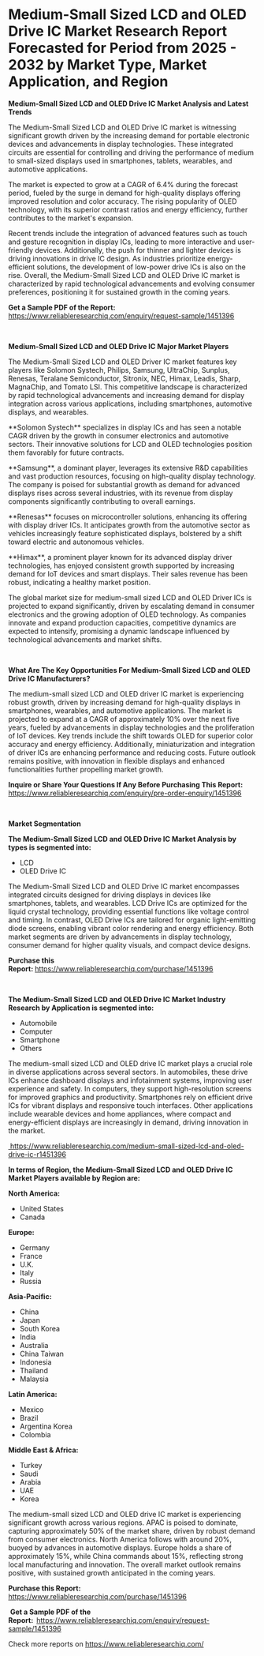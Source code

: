 <p><h1>Medium-Small Sized LCD and OLED Drive IC Market Research Report Forecasted for Period from 2025 -  2032 by Market Type, Market Application, and Region</h1></p><p><strong>Medium-Small Sized LCD and OLED Drive IC Market Analysis and Latest Trends</strong></p>
<p><p>The Medium-Small Sized LCD and OLED Drive IC market is witnessing significant growth driven by the increasing demand for portable electronic devices and advancements in display technologies. These integrated circuits are essential for controlling and driving the performance of medium to small-sized displays used in smartphones, tablets, wearables, and automotive applications. </p><p>The market is expected to grow at a CAGR of 6.4% during the forecast period, fueled by the surge in demand for high-quality displays offering improved resolution and color accuracy. The rising popularity of OLED technology, with its superior contrast ratios and energy efficiency, further contributes to the market's expansion. </p><p>Recent trends include the integration of advanced features such as touch and gesture recognition in display ICs, leading to more interactive and user-friendly devices. Additionally, the push for thinner and lighter devices is driving innovations in drive IC design. As industries prioritize energy-efficient solutions, the development of low-power drive ICs is also on the rise. Overall, the Medium-Small Sized LCD and OLED Drive IC market is characterized by rapid technological advancements and evolving consumer preferences, positioning it for sustained growth in the coming years.</p></p>
<p><strong>Get a Sample PDF of the Report:&nbsp;</strong> <a href="https://www.reliableresearchiq.com/enquiry/request-sample/1451396?utm_campaign=1082&utm_medium=2&utm_source=Github&utm_content=ia&utm_term=11032025&utm_id=medium-small-sized-lcd-and-oled-drive-ic">https://www.reliableresearchiq.com/enquiry/request-sample/1451396</a></p>
<p>&nbsp;</p>
<p><strong>Medium-Small Sized LCD and OLED Drive IC Major Market Players</strong></p>
<p><p>The Medium-Small Sized LCD and OLED Driver IC market features key players like Solomon Systech, Philips, Samsung, UltraChip, Sunplus, Renesas, Teralane Semiconductor, Sitronix, NEC, Himax, Leadis, Sharp, MagnaChip, and Tomato LSI. This competitive landscape is characterized by rapid technological advancements and increasing demand for display integration across various applications, including smartphones, automotive displays, and wearables.</p><p>**Solomon Systech** specializes in display ICs and has seen a notable CAGR driven by the growth in consumer electronics and automotive sectors. Their innovative solutions for LCD and OLED technologies position them favorably for future contracts.</p><p>**Samsung**, a dominant player, leverages its extensive R&D capabilities and vast production resources, focusing on high-quality display technology. The company is poised for substantial growth as demand for advanced displays rises across several industries, with its revenue from display components significantly contributing to overall earnings.</p><p>**Renesas** focuses on microcontroller solutions, enhancing its offering with display driver ICs. It anticipates growth from the automotive sector as vehicles increasingly feature sophisticated displays, bolstered by a shift toward electric and autonomous vehicles.</p><p>**Himax**, a prominent player known for its advanced display driver technologies, has enjoyed consistent growth supported by increasing demand for IoT devices and smart displays. Their sales revenue has been robust, indicating a healthy market position.</p><p>The global market size for medium-small sized LCD and OLED Driver ICs is projected to expand significantly, driven by escalating demand in consumer electronics and the growing adoption of OLED technology. As companies innovate and expand production capacities, competitive dynamics are expected to intensify, promising a dynamic landscape influenced by technological advancements and market shifts.</p></p>
<p>&nbsp;</p>
<p><strong>What Are The Key Opportunities For Medium-Small Sized LCD and OLED Drive IC Manufacturers?</strong></p>
<p><p>The medium-small sized LCD and OLED driver IC market is experiencing robust growth, driven by increasing demand for high-quality displays in smartphones, wearables, and automotive applications. The market is projected to expand at a CAGR of approximately 10% over the next five years, fueled by advancements in display technologies and the proliferation of IoT devices. Key trends include the shift towards OLED for superior color accuracy and energy efficiency. Additionally, miniaturization and integration of driver ICs are enhancing performance and reducing costs. Future outlook remains positive, with innovation in flexible displays and enhanced functionalities further propelling market growth.</p></p>
<p><strong>Inquire or Share Your Questions If Any Before Purchasing This Report:</strong> <a href="https://www.reliableresearchiq.com/enquiry/pre-order-enquiry/1451396?utm_campaign=1082&utm_medium=2&utm_source=Github&utm_content=ia&utm_term=11032025&utm_id=medium-small-sized-lcd-and-oled-drive-ic">https://www.reliableresearchiq.com/enquiry/pre-order-enquiry/1451396</a></p>
<p>&nbsp;</p>
<p><strong>Market Segmentation</strong></p>
<p><strong>The Medium-Small Sized LCD and OLED Drive IC Market Analysis by types is segmented into:</strong></p>
<p><ul><li>LCD</li><li>OLED Drive IC</li></ul></p>
<p><p>The Medium-Small Sized LCD and OLED Drive IC market encompasses integrated circuits designed for driving displays in devices like smartphones, tablets, and wearables. LCD Drive ICs are optimized for the liquid crystal technology, providing essential functions like voltage control and timing. In contrast, OLED Drive ICs are tailored for organic light-emitting diode screens, enabling vibrant color rendering and energy efficiency. Both market segments are driven by advancements in display technology, consumer demand for higher quality visuals, and compact device designs.</p></p>
<p><strong>Purchase this Report:&nbsp;</strong><a href="https://www.reliableresearchiq.com/purchase/1451396?utm_campaign=1082&utm_medium=2&utm_source=Github&utm_content=ia&utm_term=11032025&utm_id=medium-small-sized-lcd-and-oled-drive-ic">https://www.reliableresearchiq.com/purchase/1451396</a></p>
<p>&nbsp;</p>
<p><strong>The Medium-Small Sized LCD and OLED Drive IC Market Industry Research by Application is segmented into:</strong></p>
<p><ul><li>Automobile</li><li>Computer</li><li>Smartphone</li><li>Others</li></ul></p>
<p><p>The medium-small sized LCD and OLED drive IC market plays a crucial role in diverse applications across several sectors. In automobiles, these drive ICs enhance dashboard displays and infotainment systems, improving user experience and safety. In computers, they support high-resolution screens for improved graphics and productivity. Smartphones rely on efficient drive ICs for vibrant displays and responsive touch interfaces. Other applications include wearable devices and home appliances, where compact and energy-efficient displays are increasingly in demand, driving innovation in the market.</p></p>
<p><a href="https://www.reliableresearchiq.com/medium-small-sized-lcd-and-oled-drive-ic-r1451396?utm_campaign=1082&utm_medium=2&utm_source=Github&utm_content=ia&utm_term=11032025&utm_id=medium-small-sized-lcd-and-oled-drive-ic">&nbsp;https://www.reliableresearchiq.com/medium-small-sized-lcd-and-oled-drive-ic-r1451396</a></p>
<p><strong>In terms of Region, the Medium-Small Sized LCD and OLED Drive IC Market Players available by Region are:</strong></p>
<p>
    <p> <strong> North America: </strong>
        <ul>
            <li>United States</li>
            <li>Canada</li>
        </ul>
        </p> 
    <p> <strong> Europe: </strong>
        <ul>
            <li>Germany</li>
            <li>France</li>
            <li>U.K.</li>
            <li>Italy</li>
            <li>Russia</li>
        </ul>
        </p> 
    <p> <strong> Asia-Pacific: </strong>
        <ul>
            <li>China</li>
            <li>Japan</li>
            <li>South Korea</li>
            <li>India</li>
            <li>Australia</li>
            <li>China Taiwan</li>
            <li>Indonesia</li>
            <li>Thailand</li>
            <li>Malaysia</li>
        </ul>
        </p> 
    <p> <strong> Latin America: </strong>
        <ul>
            <li>Mexico</li>
            <li>Brazil</li>
            <li>Argentina Korea</li>
            <li>Colombia</li>
        </ul>
        </p> 
    <p> <strong> Middle East & Africa: </strong>
        <ul>
            <li>Turkey</li>
            <li>Saudi</li>
            <li>Arabia</li>
            <li>UAE</li>
            <li>Korea</li>
        </ul>
    </p>
    </p>
<p><p>The medium-small sized LCD and OLED drive IC market is experiencing significant growth across various regions. APAC is poised to dominate, capturing approximately 50% of the market share, driven by robust demand from consumer electronics. North America follows with around 20%, buoyed by advances in automotive displays. Europe holds a share of approximately 15%, while China commands about 15%, reflecting strong local manufacturing and innovation. The overall market outlook remains positive, with sustained growth anticipated in the coming years.</p></p>
<p><strong>Purchase this Report: </strong><a href="https://www.reliableresearchiq.com/purchase/1451396?utm_campaign=1082&utm_medium=2&utm_source=Github&utm_content=ia&utm_term=11032025&utm_id=medium-small-sized-lcd-and-oled-drive-ic">https://www.reliableresearchiq.com/purchase/1451396</a></p>
<p>&nbsp;<strong>Get a Sample PDF of the Report:&nbsp;&nbsp;</strong><a href="https://www.reliableresearchiq.com/enquiry/request-sample/1451396?utm_campaign=1082&utm_medium=2&utm_source=Github&utm_content=ia&utm_term=11032025&utm_id=medium-small-sized-lcd-and-oled-drive-ic">https://www.reliableresearchiq.com/enquiry/request-sample/1451396</a></p>
<p><strong></strong></p>
<p>Check more reports on <a href="https://www.reliableresearchiq.com/?utm_campaign=1082&utm_medium=2&utm_source=Github&utm_content=ia&utm_term=11032025&utm_id=medium-small-sized-lcd-and-oled-drive-ic">https://www.reliableresearchiq.com/</a></p>